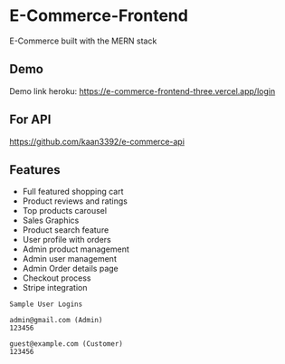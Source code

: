 # E-Commerce-Frontend

E-Commerce built with the MERN stack

## Demo

Demo link heroku: https://e-commerce-frontend-three.vercel.app/login

## For API

https://github.com/kaan3392/e-commerce-api


## Features

- Full featured shopping cart
- Product reviews and ratings
- Top products carousel
- Sales Graphics
- Product search feature
- User profile with orders
- Admin product management
- Admin user management
- Admin Order details page
- Checkout process 
- Stripe integration

```
Sample User Logins

admin@gmail.com (Admin)
123456

guest@example.com (Customer)
123456

```
